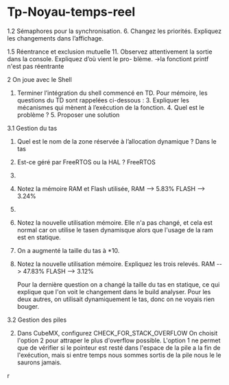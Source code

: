 # Tp-Noyau-temps-reel

1.2 Sémaphores pour la synchronisation.
6. Changez les priorités. Expliquez les changements dans l’affichage.

1.5 Réentrance et exclusion mutuelle
11. Observez attentivement la sortie dans la console. Expliquez d’où vient le pro-
blème.
->la fonctiont printf n'est pas réentrante 


2 On joue avec le Shell

1. Terminer l’intégration du shell commencé en TD. Pour mémoire, les questions
du TD sont rappelées ci-dessous :
	3. Expliquer les mécanismes qui mènent à l’exécution de la fonction.
	4. Quel est le problème ?
	5. Proposer une solution


3.1 Gestion du tas

1. Quel est le nom de la zone réservée à l’allocation dynamique ?
	Dans le tas

2. Est-ce géré par FreeRTOS ou la HAL ?
	FreeRTOS
3. 

4. Notez la mémoire RAM et Flash utilisée,
	RAM --> 5.83%
	FLASH --> 3.24%
5. 
 		
6. Notez la nouvelle utilisation mémoire.
	Elle n'a pas changé, et cela est normal car on utilise le tasen dynamisque alors que l'usage de la ram est en statique. 

7. On a augmenté la taille du tas à *10.

8. Notez la nouvelle utilisation mémoire. Expliquez les trois relevés.
	RAM --> 47.83%
	FLASH --> 3.12%
	
	Pour la dernière question on a changé la taille du tas en statique, ce qui explique que l'on voit le changement dans le build analyser. Pour les deux autres, on utilisait dynamiquement le tas, donc on ne voyais rien bouger. 

3.2 Gestion des piles

2. Dans CubeMX, configurez CHECK_FOR_STACK_OVERFLOW
	On choisit l'option 2 pour attraper le plus d'overflow possible. L'option 1 ne permet que de vérifier si le pointeur est resté dans l'espace de la pile a la fin de l'exécution, mais si entre temps nous sommes sortis de la pile nous le le saurons jamais.
	
r
	
		
